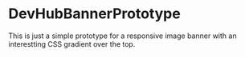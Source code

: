# DevHubBannerPrototype

This is just a simple prototype for a responsive image banner with an interestting CSS gradient over the top.
